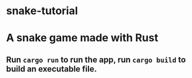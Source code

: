 # snake-tutorial

# A snake game made with Rust

## Run `cargo run` to run the app, run `cargo build` to build an executable file. 

